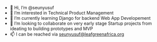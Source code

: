 - 👋 Hi, I’m @seunyusuf
- 👀 I’m interested in Technical Product Management
- 🌱 I’m currently learning Django for backend Web App Developement
- 💞️ I’m looking to collaborate on very early stage Startup projects from ideating to building prototypes and MVP
- 📫 I can be reached via seunyusuf@leafgreenafrica.org

<!---
pipdaniels/pipdaniels is a ✨ special ✨ repository because its `README.md` (this file) appears on your GitHub profile.
You can click the Preview link to take a look at your changes.
--->
